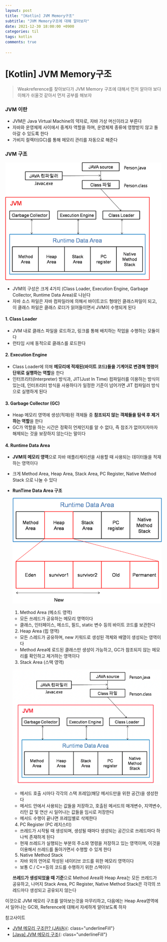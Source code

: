 ```yaml
---
layout: post
title: "[Kotlin] JVM Memory구조"
subtitle: "JVM Memory구조에 대해 알아보자"
date: 2021-12-30 18:00:00 +0900
categories: til
tags: kotlin
comments: true

---
```




# [Kotlin] JVM Memory구조



> Weakreference를 찾아보다가 JVM Memory 구조에 대해서 먼저 알아야 보다 이해가 쉬울것 같아서 먼저 공부를 해보쟈



### JVM 이란

- JVM은 Java Virtual Machine의 약자로, 자바 가상 머신이라고 부른다
- 자바와 운영체제 사이에서 중계자 역할을 하며, 운영체제 종류에 영향받지 않고 돌아갈 수 있도록 한다
- 가비지 컬렉터(GC)를 통해 메모리 관리를 자동으로 해준다



### JVM 구조

![jvm_1.png](/img/in-post/jvm_1.png)

- JVM의 구성은 크게 4가지 (Class Loader, Execution Engine, Garbage Collector, Runtime Data Area)로 나뉜다
- 자바 소스 파일은 자바 컴파일러에 의해서 바이트코드 형태인 클래스파일이 되고, 이 클래스 파일은 클래스 로더가 읽어들이면서 JVM이 수행되게 된다

#### 1. Class Loader

- JVM 내로 클래스 파일을 로드하고, 링크를 통해 배치하는 작업을 수행하는 모듈이다
- 런타임 시에 동적으로 클래스를 로드한다

#### 2. Execution Engine

- Class Loader에 의해 **메모리에 적재된(바이트 코드)들을 기계어로 변경해 명령어 단위로 실행하는 역할**을 한다
- 인터프리터(Interpreter) 방식과, JIT(Just In Time) 컴파일러를 이용하는 방식이 있는데, 인터프리터 방식을 사용하다가 일정한 기준이 넘어가면 JIT 컴파일러 방식으로 실행하게 된다

#### 3. Garbage Collector (GC)

- Heap 메모리 영역에 생성(적재)된 객체들 중 **참조되지 않는 객체들을 탐색 후 제거하는 역할**을 한다
- GC가 역할을 하는 시간은 정확히 언제인지를 알 수 없다, 즉 참조가 없어지자마자 해제되는 것을 보장하지 않는다는 말이다

#### 4. Runtime Data Area

- **JVM의 메모리 영역**으로 자바 애플리케이션을 사용할 때 사용되는 데이터들을 적재하는 영역이다

- 크게 Method Area, Heap Area, Stack Area, PC Register, Native Method Stack 으로 나눌 수 있다

- **RunTime Data Area 구조**

    ![jvm_2.png](/img/in-post/jvm_2.png)

    1. Method Area (메소드 영역)

    - 모든 쓰레드가 공유하는 메모리 영역이다
    - 클래스, 인터페이스, 메소드, 필드, static 변수 등의 바이트 코드를 보관한다

    2. Heap Area (힙 영역)

    - 모든 스레드가 공유하며, new 키워드로 생성된 객체와 배열이 생성되는 영역이다
    - Method Area에 로드된 클래스만 생성이 가능하고, GC가 참조되지 않는 메모리를 확인하고 제거하는 영역이다

    3. Stack Area (스택 영역)

    ![jvm_3.png](/img/in-post/jvm_3.png)

    - 메서드 호출 시마다 각각의 스택 프레임(해당 메서드만을 위한 공간)을 생성한다
    - 메서드 안에서 사용되는 값들을 저장하고, 호출된 메서드의 매개변수, 지역변수, 리턴 값 및 연산 시 일어나는 값들을 임시로 저장한다
    - 메서드 수행이 끝나면 프레임별로 삭제한다

    4. PC Register (PC 레지스터)

    - 쓰레드가 시작될 때 생성되며, 생성될 때마다 생성되는 공간으로 쓰레드마다 하나씩 존재하게 된다
    - 현재 쓰레드가 실행되는 부분의 주소와 명령을 저장하고 있는 영역이며, 이것을 이용해서 쓰레드를 돌아가면서 수행할 수 있게 한다

    5. Native Method Stack

    - 자바 외의 언어로 작성된 네이티브 코드를 위한 메모리 영역이다
    - 보통 C / C++등의 코드를 수행하기 위한 스택이다

    **쓰레드가 생성되었을 때 기준**으로 Method Area와 Heap Area는 모든 쓰레드가 공유하고, 나머지 Stack Area, PC Register, Native Method Stack은 각각의 쓰레드마다 생성되고 공유되지 않는다



이것으로 JVM 메모리 구조를 알아보는것을 마무리하고, 다음에는 Heap Area영역에서 일어나는 GC와, Reference에 대해서 자세하게 알아보도록 하자



참고사이트

- [JVM 메모리 구조란? (JAVA)](https://steady-coding.tistory.com/305){: class="underlineFill"}
- [[Java] JVM 메모리 구조](https://limkydev.tistory.com/51){: class="underlineFill"}